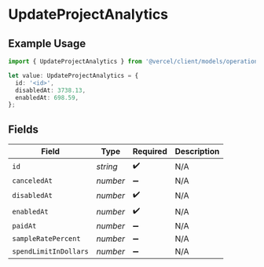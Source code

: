 # UpdateProjectAnalytics

## Example Usage

```typescript
import { UpdateProjectAnalytics } from '@vercel/client/models/operations';

let value: UpdateProjectAnalytics = {
  id: '<id>',
  disabledAt: 3738.13,
  enabledAt: 698.59,
};
```

## Fields

| Field                 | Type     | Required           | Description |
| --------------------- | -------- | ------------------ | ----------- |
| `id`                  | _string_ | :heavy_check_mark: | N/A         |
| `canceledAt`          | _number_ | :heavy_minus_sign: | N/A         |
| `disabledAt`          | _number_ | :heavy_check_mark: | N/A         |
| `enabledAt`           | _number_ | :heavy_check_mark: | N/A         |
| `paidAt`              | _number_ | :heavy_minus_sign: | N/A         |
| `sampleRatePercent`   | _number_ | :heavy_minus_sign: | N/A         |
| `spendLimitInDollars` | _number_ | :heavy_minus_sign: | N/A         |
